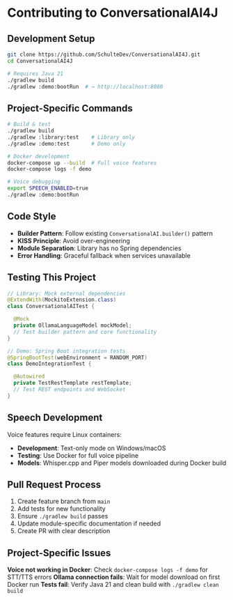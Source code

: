# Contributing to ConversationalAI4J

## Development Setup

```bash
git clone https://github.com/SchulteDev/ConversationalAI4J.git
cd ConversationalAI4J

# Requires Java 21
./gradlew build
./gradlew :demo:bootRun  # → http://localhost:8080
```

## Project-Specific Commands

```bash
# Build & test
./gradlew build
./gradlew :library:test    # Library only
./gradlew :demo:test       # Demo only

# Docker development
docker-compose up --build  # Full voice features
docker-compose logs -f demo

# Voice debugging  
export SPEECH_ENABLED=true
./gradlew :demo:bootRun
```

## Code Style

- **Builder Pattern**: Follow existing `ConversationalAI.builder()` pattern
- **KISS Principle**: Avoid over-engineering
- **Module Separation**: Library has no Spring dependencies
- **Error Handling**: Graceful fallback when services unavailable

## Testing This Project

```java
// Library: Mock external dependencies
@ExtendWith(MockitoExtension.class)
class ConversationalAITest {

  @Mock
  private OllamaLanguageModel mockModel;
  // Test builder pattern and core functionality
}

// Demo: Spring Boot integration tests  
@SpringBootTest(webEnvironment = RANDOM_PORT)
class DemoIntegrationTest {

  @Autowired
  private TestRestTemplate restTemplate;
  // Test REST endpoints and WebSocket
}
```

## Speech Development

Voice features require Linux containers:

- **Development**: Text-only mode on Windows/macOS
- **Testing**: Use Docker for full voice pipeline
- **Models**: Whisper.cpp and Piper models downloaded during Docker build

## Pull Request Process

1. Create feature branch from `main`
2. Add tests for new functionality
3. Ensure `./gradlew build` passes
4. Update module-specific documentation if needed
5. Create PR with clear description

## Project-Specific Issues

**Voice not working in Docker**: Check `docker-compose logs -f demo` for STT/TTS errors
**Ollama connection fails**: Wait for model download on first Docker run
**Tests fail**: Verify Java 21 and clean build with `./gradlew clean build`
